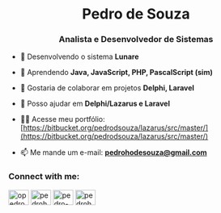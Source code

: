 <h1 align="center">Pedro de Souza</h1>
<h3 align="center">Analista e Desenvolvedor de Sistemas</h3>

- 🔭 Desenvolvendo o sistema **Lunare**

- 🌱 Aprendendo **Java, JavaScript, PHP, PascalScript (sim)**

- 👯 Gostaria de colaborar em projetos  **Delphi, Laravel**

- 🤝 Posso ajudar em  **Delphi/Lazarus e Laravel**

- 👨‍💻 Acesse meu portfólio: [https://bitbucket.org/pedrodsouza/lazarus/src/master/](https://bitbucket.org/pedrodsouza/lazarus/src/master/)

- 📫 Me mande um e-mail: **pedrohodesouza@gmail.com**

<h3 align="left">Connect with me:</h3>
<p align="left">
<a href="https://twitter.com/opedrodsouza" target="blank"><img align="center" src="https://raw.githubusercontent.com/rahuldkjain/github-profile-readme-generator/master/src/images/icons/Social/twitter.svg" alt="opedrodsouza" height="30" width="40" /></a>
<a href="https://linkedin.com/in/pedrohodesouza" target="blank"><img align="center" src="https://raw.githubusercontent.com/rahuldkjain/github-profile-readme-generator/master/src/images/icons/Social/linked-in-alt.svg" alt="pedrohodesouza" height="30" width="40" /></a>
<a href="https://stackoverflow.com/users/20016066/pedro-de-souza" target="blank"><img align="center" src="https://raw.githubusercontent.com/rahuldkjain/github-profile-readme-generator/master/src/images/icons/Social/stack-overflow.svg" alt="pedro-de-souza" height="30" width="40" /></a>
<a href="https://instagram.com/pedrohodesouza" target="blank"><img align="center" src="https://raw.githubusercontent.com/rahuldkjain/github-profile-readme-generator/master/src/images/icons/Social/instagram.svg" alt="pedrohodesouza" height="30" width="40" /></a>
</p>

